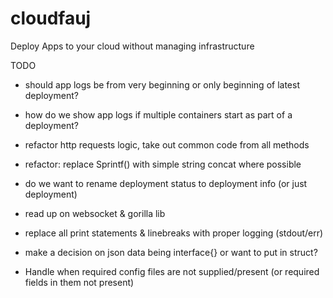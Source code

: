 # cloudfauj
Deploy Apps to your cloud without managing infrastructure

TODO
- should app logs be from very beginning or only beginning of latest deployment?
- how do we show app logs if multiple containers start as part of a deployment? 
- refactor http requests logic, take out common code from all methods
- refactor: replace Sprintf() with simple string concat where possible
- do we want to rename deployment status to deployment info (or just deployment)
- read up on websocket & gorilla lib
- replace all print statements & linebreaks with proper logging (stdout/err)

- make a decision on json data being interface{} or want to put in struct?
- Handle when required config files are not supplied/present (or required fields in them not present)
